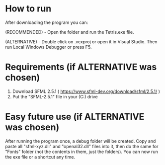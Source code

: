 # How to run
After downloading the program you can:

(RECOMMENDED) - Open the folder and run the Tetris.exe file.

(ALTERNATIVE) - Double click on .vcxproj or open it in Visual Studio. Then run Local Windows Debugger or press F5.

# Requirements (if ALTERNATIVE was chosen)
1. Download SFML 2.5.1 ( https://www.sfml-dev.org/download/sfml/2.5.1/ )
2. Put the "SFML-2.5.1" file in your (C:) drive

# Easy future use (if ALTERNATIVE was chosen)
After running the program once, a debug folder will be created. Copy and paste all "sfml-xyz.dll" and "openal32.dll" files into it, then do the same for
"Fonts" folder (not the contents in them, just the folders). You can now run the exe file or a shortcut any time.
